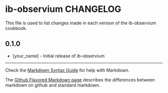 ib-observium CHANGELOG
======================

This file is used to list changes made in each version of the ib-observium cookbook.

0.1.0
-----
- [your_name] - Initial release of ib-observium

- - -
Check the [Markdown Syntax Guide](http://daringfireball.net/projects/markdown/syntax) for help with Markdown.

The [Github Flavored Markdown page](http://github.github.com/github-flavored-markdown/) describes the differences between markdown on github and standard markdown.
